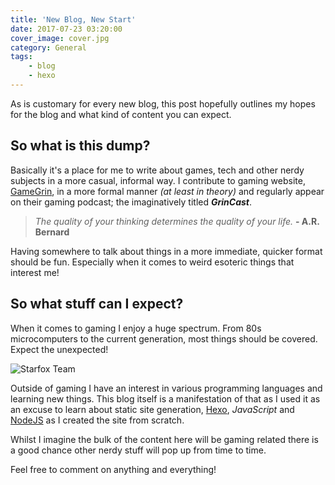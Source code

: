 ```yaml
---
title: 'New Blog, New Start'
date: 2017-07-23 03:20:00
cover_image: cover.jpg
category: General
tags:
    - blog
    - hexo
---
```


As is customary for every new blog, this post hopefully outlines my hopes for the blog and what kind of content you can expect.

<!-- more -->

## So what is this dump?
Basically it's a place for me to write about games, tech and other nerdy subjects in a more casual, informal way. I contribute to gaming website, [GameGrin](http://www.gamegrin.com "Visit GameGrin"), in a more formal manner *(at least in theory)* and regularly appear on their gaming podcast; the imaginatively titled ***GrinCast***.

> *The quality of your thinking determines the quality of your life.*
> **- A.R. Bernard**

Having somewhere to talk about things in a more immediate, quicker format should be fun. Especially when it comes to weird esoteric things that interest me!

## So what stuff can I expect?
When it comes to gaming I enjoy a huge spectrum. From 80s microcomputers to the current generation, most things should be covered. Expect the unexpected!

![Starfox Team](starfox_team.jpg)

Outside of gaming I have an interest in various programming languages and learning new things. This blog itself is a manifestation of that as I used it as an excuse to learn about static site generation, [Hexo](http://hexo.io), *JavaScript* and [NodeJS](http://www.nodejs.org) as I created the site from scratch.

Whilst I imagine the bulk of the content here will be gaming related there is a good chance other nerdy stuff will pop up from time to time.

Feel free to comment on anything and everything!